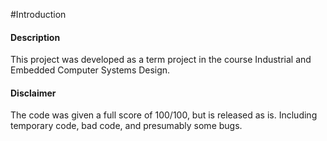 #Introduction
#### Description
This project was developed as a term project in the course Industrial and Embedded Computer Systems Design.

#### Disclaimer
The code was given a full score of 100/100, but is released as is. Including temporary code, bad code, and presumably some bugs.
